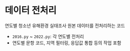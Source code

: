 # 데이터 전처리

연도별 청소년 유해환경 실태조사 원본 데이터를 전처리하는 코드

- `2016.py` ~ `2022.py`: 각 연도별 전처리
- 연도별 문항 코드, 지역 필터링, 응답값 통합 등의 작업 포함
